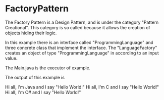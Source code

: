 # FactoryPattern

The Factory Pattern is a Design Pattern, and is under the category "Pattern Creational".
This category is so called because it allows the creation of objects hiding their logic.

In this example there is an interface called "ProgrammingLanguage" and three concrete class that implement the interface.
The "LanguageFactory" creates an object of type "ProgrammingLanguage" in according to an input value.

The Main.java is the executor of example.

The output of this example is

Hi all, I'm Java and I say "Hello World!"
Hi all, I'm C and I say "Hello World!"
Hi all, I'm C# and I say "Hello World!"
